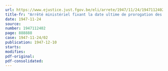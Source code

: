 ```yaml
---
url: https://www.ejustice.just.fgov.be/eli/arrete/1947/11/24/1947112402/justel
title-fr: "Arrêté ministériel fixant la date ultime de prorogation des délais en matière de propriété industrielle"
date: 1947-11-24
source:
number: 1947112402
page: 888888
case: 1947-11-24/02
publication: 1947-12-10
starts:
modifies:
pdf-original:
pdf-consolidated:
---
```



